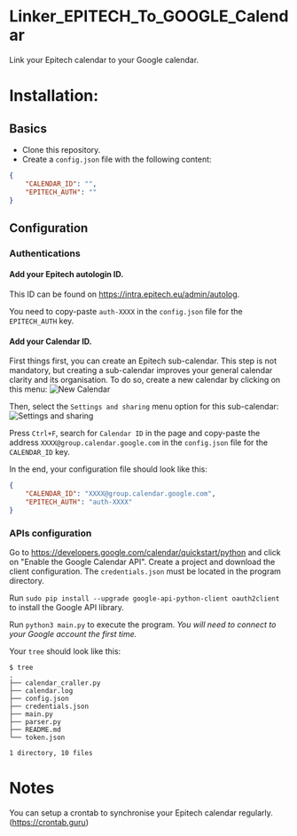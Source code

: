 # Linker_EPITECH_To_GOOGLE_Calendar
Link your Epitech calendar to your Google calendar.

# Installation:

## Basics
- Clone this repository.
- Create a `config.json` file with the following content:

```json
{
    "CALENDAR_ID": "",
    "EPITECH_AUTH": ""
}
```

## Configuration
### Authentications
#### Add your Epitech autologin ID.

This ID can be found on https://intra.epitech.eu/admin/autolog.

You need to copy-paste `auth-XXXX` in the `config.json` file for the `EPITECH_AUTH` key.

#### Add your Calendar ID.

First things first, you can create an Epitech sub-calendar. This step is not mandatory, but creating a sub-calendar improves your general calendar clarity and its organisation.
To do so, create a new calendar by clicking on this menu:
![New Calendar](https://i.imgur.com/GWeeuUF.png)

Then, select the `Settings and sharing` menu option for this sub-calendar:
![Settings and sharing](https://s24454.pcdn.co/wp-content/uploads/2015/10/Capture.jpg)

Press `Ctrl+F`, search for `Calendar ID` in the page and copy-paste the address `XXXX@group.calendar.google.com` in the `config.json` file for the `CALENDAR_ID` key.


In the end, your configuration file should look like this:
```json
{
    "CALENDAR_ID": "XXXX@group.calendar.google.com",
    "EPITECH_AUTH": "auth-XXXX"
}
```

### APIs configuration

Go to https://developers.google.com/calendar/quickstart/python and click on "Enable the Google Calendar API". Create a project and download the client configuration. The `credentials.json` must be located in the program directory.

Run `sudo pip install --upgrade google-api-python-client oauth2client` to install the Google API library.

Run `python3 main.py` to execute the program. *You will need to connect to your Google account the first time.*

Your `tree` should look like this:

```
$ tree
.
├── calendar_craller.py
├── calendar.log
├── config.json
├── credentials.json
├── main.py
├── parser.py
├── README.md
└── token.json

1 directory, 10 files
```

# Notes
You can setup a crontab to synchronise your Epitech calendar regularly. (https://crontab.guru)
